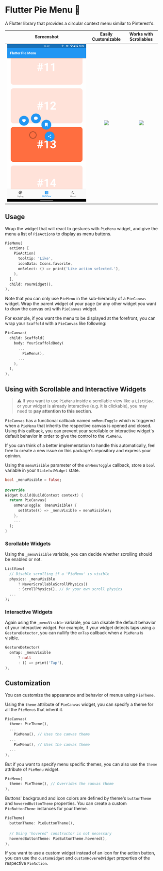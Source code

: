 <!--
This README describes the package. If you publish this package to pub.dev,
this README's contents appear on the landing page for your package.

For information about how to write a good package README, see the guide for
[writing package pages](https://dart.dev/guides/libraries/writing-package-pages).

For general information about developing packages, see the Dart guide for
[creating packages](https://dart.dev/guides/libraries/create-library-packages)
and the Flutter guide for
[developing packages and plugins](https://flutter.dev/developing-packages).
-->

# Flutter Pie Menu 🥧

A Flutter library that provides a circular context menu similar to Pinterest's.

|Screenshot|Easily Customizable|Works with Scrollables|
|:-:|:-:|:-:|
|<img src="showcase/screenshot.png" width=800 />|<img src="showcase/example-1.gif" width=800 />|<img src="showcase/example-2.gif" width=800 />|

## Usage

Wrap the widget that will react to gestures with `PieMenu` widget, and give the menu a list of `PieAction`s to display as menu buttons.

```dart
PieMenu(
  actions [
    PieAction(
      tooltip: 'Like',
      iconData: Icons.favorite,
      onSelect: () => print('Like action selected.'),
    ),
  ],
  child: YourWidget(),
),
```

Note that you can only use `PieMenu` in the sub-hierarchy of a `PieCanvas` widget. Wrap the parent widget of your page (or any other widget you want to draw the canvas on) with `PieCanvas` widget.

For example, if you want the menu to be displayed at the forefront, you can wrap your `Scaffold` with a `PieCanvas` like following:

```dart
PieCanvas(
  child: Scaffold(
    body: YourScaffoldBody(
      ...
        PieMenu(),
      ...
    ),
  ),
),
```

## Using with Scrollable and Interactive Widgets

> ⚠️ If you want to use `PieMenu` inside a scrollable view like a `ListView`, or your widget is already interactive (e.g. it is clickable), you may need to **pay attention to this section.**

`PieCanvas` has a functional callback named `onMenuToggle` which is triggered when a `PieMenu` that inherits the respective canvas is opened and closed. Using this callback, you can prevent your scrollable or interactive widget's default behavior in order to give the control to the `PieMenu`.

If you can think of a better implementation to handle this automatically, feel free to create a new issue on this package's repository and express your opinion.

Using the `menuVisible` parameter of the `onMenuToggle` callback, store a `bool` variable in your `StatefulWidget` state.

```dart
bool _menuVisible = false;

@override
Widget build(BuildContext context) {
  return PieCanvas(
    onMenuToggle: (menuVisible) {
      setState(() => _menuVisible = menuVisible);
    },
    ...
  );
}
```

### Scrollable Widgets

Using the `_menuVisible` variable, you can decide whether scrolling should be enabled or not.


```dart
ListView(
  // Disable scrolling if a 'PieMenu' is visible
  physics: _menuVisible
      ? NeverScrollableScrollPhysics()
      : ScrollPhysics(), // Or your own scroll physics
  ...
);
```

### Interactive Widgets

Again using the `_menuVisible` variable, you can disable the default behavior of your interactive widget. For example, if your widget detects taps using a `GestureDetector`, you can nullify the `onTap` callback when a `PieMenu` is visible.

```dart
GestureDetector(
  onTap: _menuVisible
      ? null
      : () => print('Tap'),
),
```

## Customization

You can customize the appearance and behavior of menus using `PieTheme`.

Using the `theme` attribute of `PieCanvas` widget, you can specify a theme for all the `PieMenu`s that inherit it.

```dart
PieCanvas(
  theme: PieTheme(),
  ...
    PieMenu(), // Uses the canvas theme
  ...
    PieMenu(), // Uses the canvas theme
  ...
),
```

But if you want to specify menu specific themes, you can also use the `theme` attribute of `PieMenu` widget.

```dart
PieMenu(
  theme: PieTheme(), // Overrides the canvas theme
),
```

Buttons' background and icon colors are defined by theme's `buttonTheme` and `hoveredButtonTheme` properties. You can create a custom `PieButtonTheme` instances for your theme.

```dart
PieTheme(
  buttonTheme: PieButtonTheme(),

  // Using 'hovered' constructor is not necessary
  hoveredButtonTheme: PieButtonTheme.hovered(),
),
```

If you want to use a custom widget instead of an icon for the action button, you can use the `customWidget` and `customHoveredWidget` properties of the respective `PieAction`.
